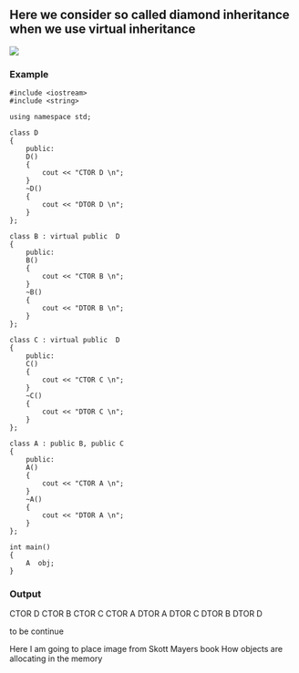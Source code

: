 ## Here we consider so called diamond inheritance when we use virtual inheritance

![](https://i.imgur.com/mBK9zvF.png)


### Example 

```
#include <iostream>
#include <string>

using namespace std;

class D
{
    public:
    D()
    {
        cout << "CTOR D \n";
    }
    ~D()
    {
        cout << "DTOR D \n";
    }
};

class B : virtual public  D
{
    public:
    B()
    {
        cout << "CTOR B \n";
    }
    ~B()
    {
        cout << "DTOR B \n";
    }
};

class C : virtual public  D
{
    public:
    C()
    {
        cout << "CTOR C \n";
    }
    ~C()
    {
        cout << "DTOR C \n";
    }
};

class A : public B, public C
{
    public:
    A()
    {
        cout << "CTOR A \n";
    }
    ~A()
    {
        cout << "DTOR A \n";
    }
};

int main()
{  
    A  obj;  
}
```
### Output 

CTOR D 
CTOR B 
CTOR C 
CTOR A 
DTOR A 
DTOR C 
DTOR B 
DTOR D 

to be continue

Here I am going to place image from Skott Mayers book 
How objects are allocating in the memory
